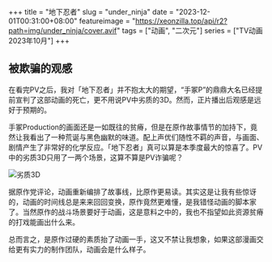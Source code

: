 +++
title = "地下忍者"
slug = "under_ninja"
date = "2023-12-01T00:31:00+08:00"
featureimage = "https://xeonzilla.top/api/r2?path=img/under_ninja/cover.avif"
tags = ["动画", "二次元"]
series = ["TV动画 2023年10月"]
+++
## 被欺骗的观感
在看完PV之后，我对「地下忍者」并不抱太大的期望，“手冢P”的鼎鼎大名已经提前宣判了这部动画的死亡，更不用说PV中劣质的3D。然而，正片播出后观感是远好于预期的。

手冢Production的画面还是一如既往的贫瘠，但是在原作故事情节的加持下，竟然让我看出了一种荒诞与黑色幽默的味道。配上声优们随性不羁的声音，与画面、剧情产生了非常好的化学反应。「地下忍者」真可以算是本季度最大的惊喜了。PV中的劣质3D只用了一两个场景，这算不算是PV诈骗呢？

![劣质3D](https://xeonzilla.top/api/r2?path=img/under_ninja/01.avif "劣质3D")

据原作党评论，动画重新编排了故事线，比原作更易读。其实这是让我有些惊讶的，动画的时间线总是来来回回变换，原作竟然更难懂，是我错怪动画的脚本家了。当然原作的战斗场景要好于动画，这是意料之中的，我也不指望如此资源贫瘠的打戏能画出什么来。

总而言之，是原作过硬的素质抬了动画一手，这又不禁让我想象，如果这部漫画交给更有实力的制作团队，动画会是什么样子。
